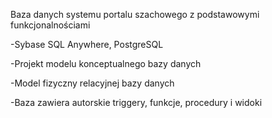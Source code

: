 Baza danych systemu portalu szachowego z podstawowymi funkcjonalnościami

-Sybase SQL Anywhere, PostgreSQL

-Projekt modelu konceptualnego bazy danych

-Model fizyczny relacyjnej bazy danych

-Baza zawiera autorskie triggery, funkcje, procedury i widoki

